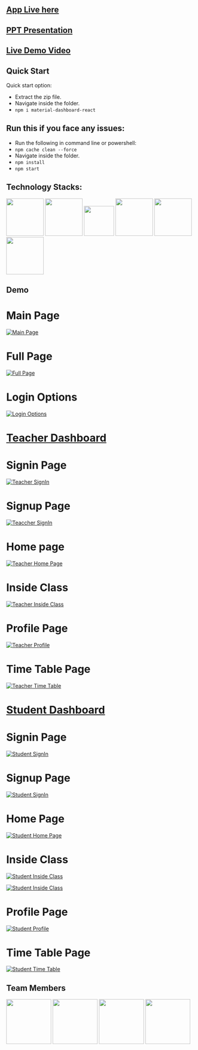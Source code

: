 ## [App Live here](https://learnzillaedu.netlify.app/)

## [PPT Presentation](https://drive.google.com/file/d/1Ovd_vqFKFMzPjbwH7P_m7YJ6HYKnMinp/view?usp=sharing)

## [Live Demo Video](https://youtu.be/Egw7MupcGrg)

###

## Quick Start

Quick start option:

- Extract the zip file.
- Navigate inside the folder.
- `npm i material-dashboard-react`

###

## Run this if you face any issues:

- Run the following in command line or powershell:
- `npm cache clean --force `
- Navigate inside the folder.
- `npm install`
- `npm start`

###

## Technology Stacks:

<img src="teachercode/src/assets/github/react.png" width="100" height="100"> <img src="teachercode/src/assets/github/django.png" width="100" height="100"> <img src="teachercode/src/assets/github/html.png" width="80" height="80"> <img src="teachercode/src/assets/github/css.png" width="100" height="100"> <img src="teachercode/src/assets/github/material-ui.png" width="100" height="100"> <img src="teachercode/src/assets/github/bootstrap.png" width="100" height="100">

###

## Demo

# Main Page

[![Main Page](teachercode/src/assets/github/mainpage.png)](https://learnzillaedu.netlify.app/)

# Full Page

[![Full Page](teachercode/src/assets/github/fullpage.png)](https://learnzillaedu.netlify.app/)

# Login Options

[![Login Options](teachercode/src/assets/github/loginoptions.png)](https://learnzillaedu.netlify.app/)

###

# [Teacher Dashboard](https://learnzilla-teacher.netlify.app/)

# Signin Page

[![Teacher SignIn](teachercode/src/assets/github/signin-teacher.png)](https://learnzilla-teacher.netlify.app/)

# Signup Page

[![Teaccher SignIn](teachercode/src/assets/github/signup-teacher.png)](https://learnzilla-teacher.netlify.app/)

# Home page

[![Teacher Home Page](teachercode/src/assets/github/home-teacher.png)](https://learnzilla-teacher.netlify.app/)

# Inside Class

[![Teacher Inside Class](teachercode/src/assets/github/inclass-teacher.png)](https://learnzilla-teacher.netlify.app/)

# Profile Page

[![Teacher Profile](teachercode/src/assets/github/profile-teacher.png)](https://learnzilla-teacher.netlify.app/)

# Time Table Page

[![Teacher Time Table](teachercode/src/assets/github/timetable-teacher.png)](https://learnzilla-teacher.netlify.app/)

###

# [Student Dashboard](https://learnzilla-student.netlify.app/)

# Signin Page
[![Student SignIn](teachercode/src/assets/github/signin-student.png)](https://learnzilla-student.netlify.app/)

# Signup Page

[![Student SignIn](teachercode/src/assets/github/signup-student.png)](https://learnzilla-student.netlify.app/)

# Home Page

[![Student Home Page](teachercode/src/assets/github/home-student.png)](https://learnzilla-student.netlify.app/)

# Inside Class

[![Student Inside Class](teachercode/src/assets/github/inclass-student1.png)](https://learnzilla-student.netlify.app/)

[![Student Inside Class](teachercode/src/assets/github/inclass-student2.png)](https://learnzilla-student.netlify.app/)

# Profile Page

[![Student Profile](teachercode/src/assets/github/profile-student.png)](https://learnzilla-student.netlify.app/)

# Time Table Page

[![Student Time Table](teachercode/src/assets/github/timetable-student.png)](https://learnzilla-student.netlify.app/)

## Team Members
<img src="teachercode/src/assets/img/tejas.png" width="120" height="120"> <img src="teachercode/src/assets/img/aditya.png" width="120" height="120"> <img src="teachercode/src/assets/img/rishabh.png" width="120" height="120"> <img src="teachercode/src/assets/img/shreyas.png" width="120" height="120">
